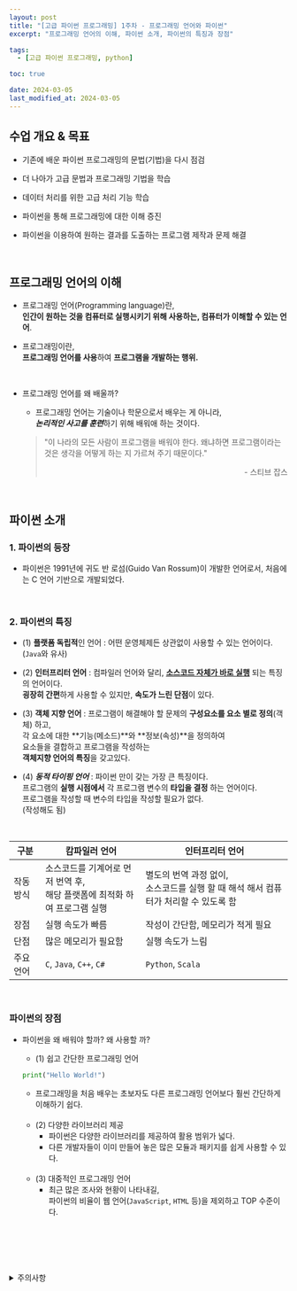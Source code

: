 ```yaml
---
layout: post
title: "[고급 파이썬 프로그래밍] 1주차 - 프로그래밍 언어와 파이썬"
excerpt: "프로그래밍 언어의 이해, 파이썬 소개, 파이썬의 특징과 장점"

tags:
  - [고급 파이썬 프로그래밍, python]

toc: true

date: 2024-03-05
last_modified_at: 2024-03-05
---
```

## 수업 개요 & 목표
- 기존에 배운 파이썬 프로그래밍의 문법(기법)을 다시 점검
- 더 나아가 고급 문법과 프로그래밍 기법을 학습
- 데이터 처리를 위한 고급 처리 기능 학습

- 파이썬을 통해 프로그래밍에 대한 이해 증진
- 파이썬을 이용하여 원하는 결과를 도출하는 프로그램 제작과 문제 해결  

<br>

## 프로그래밍 언어의 이해
- 프로그래밍 언어(Programming language)란,  
**인간이 원하는 것을 컴퓨터로 실행시키기 위해 사용하는, 컴퓨터가 이해할 수 있는 언어**.  

- 프로그래밍이란,  
**프로그래밍 언어를 사용**하여 **프로그램을 개발하는 행위.**  

<br>

- 프로그래밍 언어를 왜 배울까?  
  - 프로그래밍 언어는 기술이나 학문으로서 배우는 게 아니라,  
  ***논리적인 사고를 훈련***하기 위해 배워애 하는 것이다.  

  > "이 나라의 모든 사람이 프로그램을 배워야 한다. 왜냐하면 프로그램이라는 것은 생각을 어떻게 하는 지 가르쳐 주기 때문이다."  
  > <div style="text-align: right">- 스티브 잡스</div>

  <br>

## 파이썬 소개
### 1. 파이썬의 등장
- 파이썬은 1991년에 귀도 반 로섬(Guido Van Rossum)이 개발한 언어로서, 처음에는 C 언어 기반으로 개발되었다.  

<br>

### 2. 파이썬의 특징
- (1) **플랫폼 독립적**인 언어 : 어떤 운영체제든 상관없이 사용할 수 있는 언어이다. (`Java`와 유사)  

- (2) **인터프리터 언어** : 컴파일러 언어와 달리, <u>**소스코드 자체가 바로 실행**</u> 되는 특징의 언어이다.  
**굉장히 간편**하게 사용할 수 있지만, **속도가 느린 단점**이 있다.  

- (3) **객체 지향 언어** : 프로그램이 해결해야 할 문제의 **구성요소를 요소 별로 정의**(객체) 하고,  
각 요소에 대한 **기능(메소드)**와 **정보(속성)**을 정의하여  
요소들을 결합하고 프로그램을 작성하는  
**객체지향 언어의 특징**을 갖고있다.  

- (4) ***동적 타이핑 언어*** : 파이썬 만이 갖는 가장 큰 특징이다.  
프로그램의 **실행 시점에서** 각 프로그램 변수의 **타입을 결정** 하는 언어이다.  
프로그램을 작성할 때 변수의 타입을 작성할 필요가 없다.  
(작성해도 됨)

<br>

|구분|캄파일러 언어|인터프리터 언어|
|---|---|---|
|작동방식|소스코드를 기계어로 먼저 번역 후,<br>해당 플랫폼에 최적화 하여 프로그램 실행|별도의 번역 과정 없이,<br>소스코드를 실행 할 때 해석 해서 컴퓨터가 처리할 수 있도록 함|
|장점|실행 속도가 빠름|작성이 간단함, 메모리가 적게 필요|
|단점|많은 메모리가 필요함|실행 속도가 느림|
|주요 언어|`C`, `Java`, `C++`, `C#`|`Python`, `Scala`|

<br>

### 파이썬의 장점
- 파이썬을 왜 배워야 할까? 왜 사용할 까?

  - (1) 쉽고 간단한 프로그래밍 언어  

  ```python
  print("Hello World!")
  ```
  
  - 프로그래밍을 처음 배우는 초보자도 다른 프로그래밍 언어보다 훨씬 간단하게 이해하기 쉽다.  

  <br>

  - (2) 다양한 라이브러리 제공
    - 파이썬은 다양한 라이브러리를 제공하여 활용 범위가 넓다.
    - 다른 개발자들이 이미 만들어 놓은 많은 모듈과 패키지를 쉽게 사용할 수 있다.

  <br>

  - (3) 대중적인 프로그래밍 언어
    - 최근 많은 조사와 현황이 나타내길,  
    파이썬의 비율이 웹 언어(`JavaScript`, `HTML` 등)을 제외하고 TOP 수준이다.

  <br>

<br>
<br>
<br>
<br>
<details>
<summary>주의사항</summary>
<div markdown="1">

이 포스팅은 강원대학교 최미정 교수님의 고급파이썬프로그래밍 수업을 들으며 내용을 정리 한 것입니다.  
수업 내용에 대한 저작권은 교수님께 있으니,  
다른 곳으로의 무분별한 내용 복사를 자제해 주세요.

</div>
</details> 